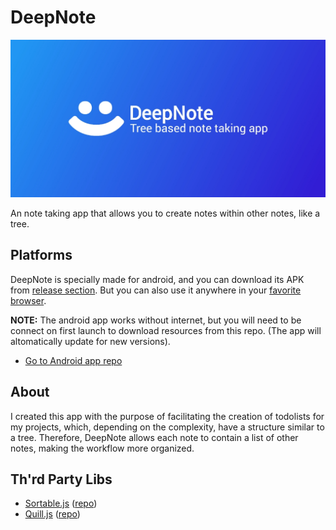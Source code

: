 # DeepNote

![banner](./assets/banner.jpg)

An note taking app that allows you to create notes within other notes, like a tree.

## Platforms

DeepNote is specially made for android, and you can download its APK from [release section](https://github.com/Raffa064/DeepNote/releases). But you can also use it anywhere in your [favorite browser](https://raffa064.github.io/DeepNote).

**NOTE:** The android app works without internet, but you will need to be connect on first launch to download resources from this repo. (The app will altomatically update for new versions).

- [Go to Android app repo](https://github.com/Raffa065/DeepNote-App)

## About

I created this app with the purpose of facilitating the creation of todolists for my projects, which, depending on the complexity, have a structure similar to a tree. Therefore, DeepNote allows each note to contain a list of other notes, making the workflow more organized.

## Th'rd Party Libs

- [Sortable.js](https://sortablejs.github.io/Sortable/) ([repo](https://github.com/SortableJS/Sortable))
- [Quill.js](https://quilljs.com/) ([repo](https://github.com/quilljs/quill/))
